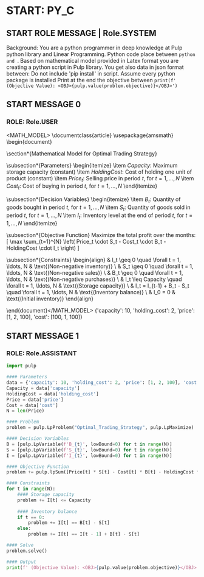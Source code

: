 # START: PY_C 
## START ROLE MESSAGE | Role.SYSTEM 
Background: You are a python programmer in deep knowledge at Pulp python library and Linear Programming. Python code place between ```python and ```. Based on mathematical model provided in Latex format you are creating a python script in Pulp library. You get also data in json format between: <DATA></DATA> Do not include 'pip install' in script. Assume every python package is installed Print at the end the objective between <OBJ></OBJ> `print(f' (Objective Value): <OBJ>{pulp.value(problem.objective)}</OBJ>')` 
## START MESSAGE 0 
### ROLE: Role.USER
<MATH_MODEL>
\documentclass{article}
\usepackage{amsmath}
\begin{document}

\section*{Mathematical Model for Optimal Trading Strategy}

\subsection*{Parameters}
\begin{itemize}
    \item $Capacity$: Maximum storage capacity (constant)
    \item $HoldingCost$: Cost of holding one unit of product (constant)
    \item $Price_t$: Selling price in period $t$, for $t = 1, \ldots, N$
    \item $Cost_t$: Cost of buying in period $t$, for $t = 1, \ldots, N$
\end{itemize}

\subsection*{Decision Variables}
\begin{itemize}
    \item $B_t$: Quantity of goods bought in period $t$, for $t = 1, \ldots, N$
    \item $S_t$: Quantity of goods sold in period $t$, for $t = 1, \ldots, N$
    \item $I_t$: Inventory level at the end of period $t$, for $t = 1, \ldots, N$
\end{itemize}

\subsection*{Objective Function}
Maximize the total profit over the months:
\[
\max \sum_{t=1}^{N} \left( Price_t \cdot S_t - Cost_t \cdot B_t - HoldingCost \cdot I_t \right)
\]

\subsection*{Constraints}
\begin{align}
    & I_t \geq 0 \quad \forall t = 1, \ldots, N & \text{(Non-negative inventory)} \\
    & S_t \geq 0 \quad \forall t = 1, \ldots, N & \text{(Non-negative sales)} \\
    & B_t \geq 0 \quad \forall t = 1, \ldots, N & \text{(Non-negative purchases)} \\
    & I_t \leq Capacity \quad \forall t = 1, \ldots, N & \text{(Storage capacity)} \\
    & I_t = I_{t-1} + B_t - S_t \quad \forall t = 1, \ldots, N & \text{(Inventory balance)} \\
    & I_0 = 0 & \text{(Initial inventory)}
\end{align}

\end{document}</MATH_MODEL>
<DATA>
{'capacity': 10, 'holding_cost': 2, 'price': [1, 2, 100], 'cost': [100, 1, 100]}</DATA>


## START MESSAGE 1 
### ROLE: Role.ASSISTANT
```python
import pulp

#### Parameters
data = {'capacity': 10, 'holding_cost': 2, 'price': [1, 2, 100], 'cost': [100, 1, 100]}
Capacity = data['capacity']
HoldingCost = data['holding_cost']
Price = data['price']
Cost = data['cost']
N = len(Price)

#### Problem
problem = pulp.LpProblem("Optimal_Trading_Strategy", pulp.LpMaximize)

#### Decision Variables
B = [pulp.LpVariable(f'B_{t}', lowBound=0) for t in range(N)]
S = [pulp.LpVariable(f'S_{t}', lowBound=0) for t in range(N)]
I = [pulp.LpVariable(f'I_{t}', lowBound=0) for t in range(N)]

#### Objective Function
problem += pulp.lpSum([Price[t] * S[t] - Cost[t] * B[t] - HoldingCost * I[t] for t in range(N)])

#### Constraints
for t in range(N):
    #### Storage capacity
    problem += I[t] <= Capacity
    
    #### Inventory balance
    if t == 0:
        problem += I[t] == B[t] - S[t]
    else:
        problem += I[t] == I[t - 1] + B[t] - S[t]

#### Solve
problem.solve()

#### Output
print(f' (Objective Value): <OBJ>{pulp.value(problem.objective)}</OBJ>')
```


